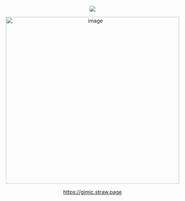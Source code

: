 


<div align="center">
  
![](https://komarev.com/ghpvc/?username=Luthervonivory&color=blue)


<img width="474" height="457" alt="image" src="https://github.com/user-attachments/assets/5f00b562-232f-478b-96ba-dfd6927c68a7" />



https://gimic.straw.page

